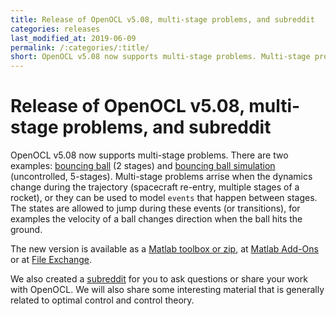 ```yaml
---
title: Release of OpenOCL v5.08, multi-stage problems, and subreddit
categories: releases
last_modified_at: 2019-06-09
permalink: /:categories/:title/
short: OpenOCL v5.08 now supports multi-stage problems. Multi-stage problems arrise when the dynamics change during the trajectory (spacecraft re-entry, multiple stages of a rocket), or they can be used to model. We also created a subreddit for you to ask questions or share your work with OpenOCL!
---
```


# Release of OpenOCL v5.08, multi-stage problems, and subreddit 

OpenOCL v5.08 now supports multi-stage problems. There are two examples: [bouncing ball](/ocl-docs-matlab/bouncingball.html) (2 stages) and [bouncing ball simulation](/ocl-docs-matlab/bouncingball_sim.html) (uncontrolled, 5-stages).
Multi-stage problems arrise when the dynamics change during the trajectory (spacecraft re-entry, multiple stages of a rocket), or they can be used to model
`events` that happen between stages. The states are allowed to jump during these events (or transitions), for examples the velocity of a ball changes direction when the ball hits the ground.

The new version is available as a [Matlab toolbox or zip](/get-started/), at
[Matlab Add-Ons](https://de.mathworks.com/help/matlab/matlab_env/get-add-ons.html) or at [File Exchange](https://de.mathworks.com/matlabcentral/fileexchange/71566-openocl).

We also created a [subreddit](https://www.reddit.com/r/OpenOCL/) for you to ask questions or share your work with OpenOCL. We will also share some interesting
material that is generally related to optimal control and control theory.
